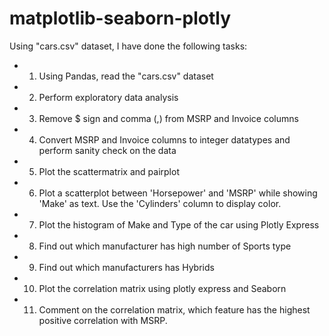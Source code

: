 # matplotlib-seaborn-plotly

Using "cars.csv" dataset, I have done the following tasks: 
- 1. Using Pandas, read the "cars.csv" dataset
- 2. Perform exploratory data analysis
- 3. Remove $ sign and comma (,) from MSRP and Invoice columns
- 4. Convert MSRP and Invoice columns to integer datatypes and perform sanity check on the data
- 5. Plot the scattermatrix and pairplot
- 6. Plot a scatterplot between 'Horsepower' and 'MSRP' while showing 'Make' as text. Use the 'Cylinders' column to display color.
- 7. Plot the histogram of Make and Type of the car using Plotly Express
- 8. Find out which manufacturer has high number of Sports type 
- 9. Find out which manufacturers has Hybrids
- 10. Plot the correlation matrix using plotly express and Seaborn
- 11. Comment on the correlation matrix, which feature has the highest positive correlation with MSRP.
